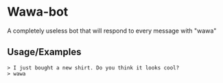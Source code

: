 # Wawa-bot

A completely useless bot that will respond to every message with "wawa"

## Usage/Examples

```
> I just bought a new shirt. Do you think it looks cool?
> wawa
```

